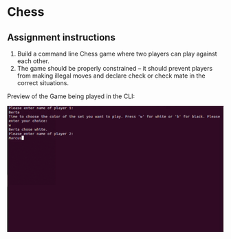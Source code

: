 # Chess

## Assignment instructions

1. Build a command line Chess game where two players can play against each other.
2. The game should be properly constrained – it should prevent players from making illegal moves and declare check or check mate in the correct situations.

Preview of the Game being played in the CLI:


<img src="https://github.com/bellitabellota/TOP-Chess/blob/main/chess.gif" />